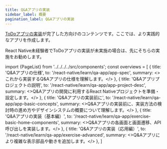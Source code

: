 ```yaml
---
title: Q&Aアプリの実装
sidebar_label: 概要
pagination_label: Q&Aアプリの実装
---
```


[ToDoアプリの実装](/react-native/learn/todo-app)が完了した方向けのコンテンツです。ここでは、より実践的なアプリを作成します。

React Native未経験者でToDoアプリの実装が未実施の場合は、先にそちらの実施をお勧めします。

<!-- textlint-disable ja-technical-writing/sentence-length,ja-technical-writing/max-comma,ja-spacing/ja-no-space-around-parentheses,jtf-style/3.3.かっこ類と隣接する文字の間のスペースの有無,ja-technical-writing/ja-no-mixed-period,ja-technical-writing/no-unmatched-pair -->

import {PageList} from '../../../../src/components';
const overviews = [
  {
    title: 'Q&Aアプリの仕様',
    to: '/react-native/learn/qa-app/app-spec',
    summary: <>これから実装するQ&Aアプリの仕様を理解します。</>
  },
  {
    title: 'Q&Aアプリプロジェクトの説明',
    to: '/react-native/learn/qa-app/app-project-desc',
    summary: <>Q&Aアプリの開発に利用するReact Nativeプロジェクトを準備・設定します。</>
  },
  {
    title: 'Q&Aアプリの実装前に',
    to: '/react-native/learn/qa-app/app-basic-concepts',
    summary: <>Q&Aアプリの実装前に、実装方法の検討時の進め方やデザインシステムの概要について理解します。</>
  },
  {
    title: 'Q&Aアプリの実装（基本編）',
    to: '/react-native/learn/qa-app/exercise-basic-home-components',
    summary: <>Q&Aアプリの各画面と画面遷移、API呼び出しを実装します。</>
  },
  {
    title: 'Q&Aアプリの実装（応用編）',
    to: '/react-native/learn/qa-app/exercise-advanced',
    summary: <>Q&Aアプリにより複雑な表示部品や動きを追加します。</>
  },
]

<PageList overviews={overviews} colSize={12} />

<!-- textlint-enable ja-technical-writing/sentence-length,ja-technical-writing/max-comma,ja-spacing/ja-no-space-around-parentheses,jtf-style/3.3.かっこ類と隣接する文字の間のスペースの有無,ja-technical-writing/ja-no-mixed-period,ja-technical-writing/no-unmatched-pair -->
